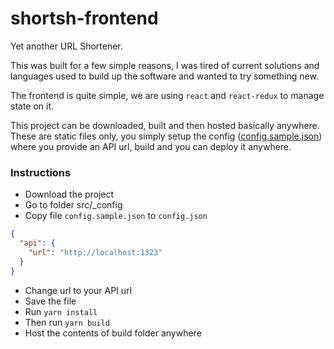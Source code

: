 # shortsh-frontend

Yet another URL Shortener.

This was built for a few simple reasons, I was tired of current solutions and languages used to build up the software and wanted to try something new.

The frontend is quite simple, we are using `react` and `react-redux` to manage state on it.

This project can be downloaded, built and then hosted basically anywhere. These are static files only, you simply setup the config ([config.sample.json](https://github.com/0x111/shortsh-frontend/blob/master/src/_config/config.sample.json)) where you provide an API url, build and you can deploy it anywhere.

### Instructions
- Download the project
- Go to folder src/_config
- Copy file `config.sample.json` to `config.json`
```json
{
  "api": {
    "url": "http://localhost:1323"
  }
}
```
- Change url to your API url
- Save the file
- Run `yarn install`
- Then run `yarn build`
- Host the contents of build folder anywhere
